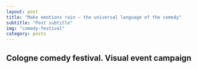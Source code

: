 ```yaml
---
layout: post
title: "Make emotions rain – the universal language of the comedy"
subtitle: "Post subtitle"
img: "comedy-festival"
category: posts
---
```


## Cologne comedy festival. Visual event campaign

